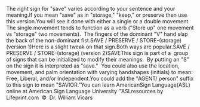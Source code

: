The right sign for "save" varies according to your 
			sentence and your meaning.If you mean "save" as in "storage," "keep," or preserve then use this 
	version.You will see it done with either a single or a double movement. The single 
	movement tends to function as a verb ("Store up" one movement vs "storage" 
	two movements).  The fingers of the dominant "V" hand slap the back of 
	the non-dominant fist.SAVE / PRESERVE / STORE-(storage) (version 1)Here is a slight tweak on that sign.Both ways are popular.SAVE / PRESERVE / STORE-(storage) (version 2)SAVEThis sign is part of a  group of signs that can be initialized to modify 
  their meanings.  By putting an "S" on the sign it is interpreted as 
  "save."  You could also use the location, movement, and palm orientation 
  with varying handshapes (initials) to mean: Free, Liberal, and/or Independent.You could add the "AGENT/ person" suffix to this 
  sign to mean "SAVIOR."You can learn 
		AmericanSign 
		Language(ASL) online at American Sign Language University ™ASLresources by Lifeprint.com  ©  Dr. William Vicars